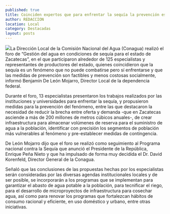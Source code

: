 ```yaml
---
published: true
title: Coinciden expertos que para enfrentar la sequía la prevención es más factible y menos costosa
author: REDACCION
location: Local
category: Destacadas
layout: posts
---
```


![](http://i.imgur.com/pjcZgpNm.jpg)La Dirección Local de la Comisión Nacional del Agua (Conagua) realizó el foro de “Gestión del agua en condiciones de sequía para el estado de Zacatecas”, en el que participaron alrededor de 125 especialistas y representantes de productores del estado, quienes coincidieron que la sequía es un fenómeno que no puede combatirse pero sí enfrentarse y que las medidas de prevención son factibles y menos costosas socialmente, informó Benjamín De León Mojarro, Director Local de la dependencia federal.

Durante el foro, 13 especialistas presentaron los trabajos realizados por las instituciones y universidades para enfrentar la sequía, y propusieron medidas para la prevención del fenómeno, entre las que destacaron la necesidad de reducir la brecha entre oferta y demanda -que en Zacatecas asciende a más de 200 millones de metros cúbicos anuales-, de crear infraestructura para almacenar volúmenes de reserva para el suministro de agua a la población, identificar con precisión los segmentos de población más vulnerables al fenómeno y pre-establecer medidas de contingencia. 

De León Mojarro dijo que el foro se realizó como seguimiento al Programa nacional contra la Sequía que anunció el Presidente de la República, Enrique Peña Nieto y que ha impulsado de forma muy decidida el Dr. David Korenfeld, Director General de la Conagua. 

Señaló que las conclusiones de las propuestas hechas por los especialistas serán consideradas por las diversas agendas institucionales locales y de ser posible, se incorporarán a  los programas que se implementan para garantizar el abasto de agua potable a la población, para tecnificar el riego, para el desarrollo de microproyectos de infraestructura para cosechar agua, así como para renovar los programas que fortalezcan hábitos de consumo racional y eficiente, en uso doméstico y urbano, entre otras iniciativas.
